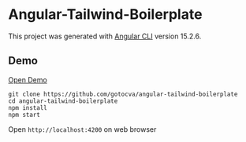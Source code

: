 # Angular-Tailwind-Boilerplate

This project was generated with [Angular CLI](https://github.com/angular/angular-cli) version 15.2.6.

## Demo

[Open Demo](https://gotocva.github.io/angular-tailwind-boilerplate/build/#)

```
git clone https://github.com/gotocva/angular-tailwind-boilerplate
cd angular-tailwind-boilerplate
npm install
npm start
```

Open ```http://localhost:4200``` on web browser